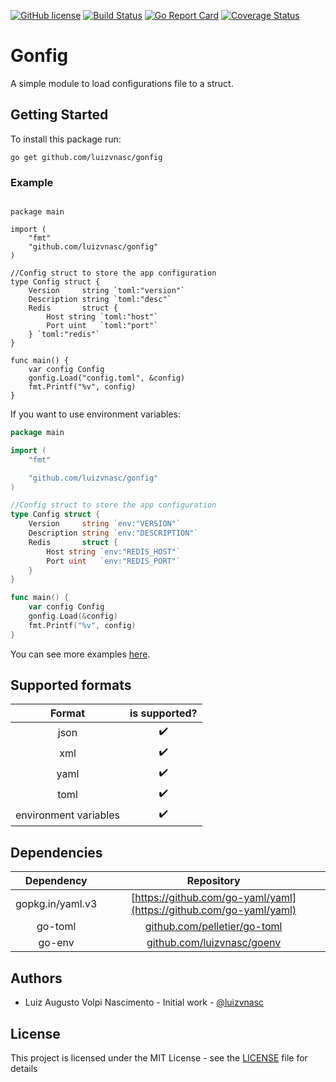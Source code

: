 [![GitHub license](https://img.shields.io/github/license/luizvnasc/gonfig)](https://github.com/luizvnasc/gonfig/blob/master/LICENSE)
[![Build Status](https://travis-ci.com/luizvnasc/gonfig.svg?branch=master)](https://travis-ci.com/luizvnasc/gonfig)
[![Go Report Card](https://goreportcard.com/badge/github.com/luizvnasc/gonfig)](https://goreportcard.com/report/github.com/luizvnasc/gonfig)
[![Coverage Status](https://coveralls.io/repos/github/luizvnasc/gonfig/badge.svg?branch=master)](https://coveralls.io/github/luizvnasc/gonfig?branch=master)

# Gonfig

A simple module to load configurations file to a struct.

## Getting Started

To install this package run:

```
go get github.com/luizvnasc/gonfig
```

### Example

``` golang

package main

import (
	"fmt"
	"github.com/luizvnasc/gonfig"
)

//Config struct to store the app configuration
type Config struct {
	Version     string `toml:"version"`
	Description string `toml:"desc"`
	Redis       struct {
		Host string `toml:"host"`
		Port uint   `toml:"port"`
	} `toml:"redis"`
}

func main() {
	var config Config
	gonfig.Load("config.toml", &config)
	fmt.Printf("%v", config)
}
```

If you want to use environment variables:

```go
package main

import (
	"fmt"

	"github.com/luizvnasc/gonfig"
)

//Config struct to store the app configuration
type Config struct {
	Version     string `env:"VERSION"`
	Description string `env:"DESCRIPTION"`
	Redis       struct {
		Host string `env:"REDIS_HOST"`
		Port uint   `env:"REDIS_PORT"`
	}
}

func main() {
	var config Config
	gonfig.Load(&config)
	fmt.Printf("%v", config)
}
```

You can see more examples [here](https://github.com/luizvnasc/gonfig/tree/master/examples).

## Supported formats

|        Format         |   is supported?    |
| :-------------------: | :----------------: |
|         json          | :heavy_check_mark: |
|          xml          | :heavy_check_mark: |
|         yaml          | :heavy_check_mark: |
|         toml          | :heavy_check_mark: |
| environment variables | :heavy_check_mark: |

## Dependencies

|    Dependency    |                             Repository                             |
| :--------------: | :----------------------------------------------------------------: |
| gopkg.in/yaml.v3 | [https://github.com/go-yaml/yaml](https://github.com/go-yaml/yaml) |
|     go-toml      |    [github.com/pelletier/go-toml](github.com/pelletier/go-toml)    |
|      go-env      |      [github.com/luizvnasc/goenv](github.com/luizvnasc/goenv)      |

## Authors
* Luiz Augusto Volpi Nascimento - Initial work - [@luizvnasc](https://github.com/luizvnasc)

## License
This project is licensed under the MIT License - see the [LICENSE](https://github.com/luizvnasc/gonfig/blob/master/LICENSE) file for details
